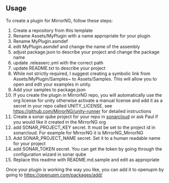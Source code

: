 ## Usage

To create a plugin for MirrorNG, follow these steps:

1) Create a repository from this template
2) Rename Assets/MyPlugin with a name appropriate for your plugin
3) Rename MyPlugin.asmdef
4) edit MyPlugin.asmdef and change the name of the assembly
5) adjust package.json to describe your project and change the package name
6) update .releaserc.yml with the correct path
7) update README.txt to describe your project
8) While not strictly required,  I suggest creating a symbolic link from Assets/MyPlugin/Samples~ to Assets/Samples. This will allow you to open and edit your examples in unity.
9) Add your samples to package.json
10) If you create the plugin in MirrorNG repo,  you will automatically use the org license for unity
   otherwise activate a manual license and add it as a secret in your repo called UNITY_LICENSE. see https://github.com/MirrorNG/unity-runner for detailed instructions
11) Create a sonar qube project for your repo in [sonarcloud](https://sonarcloud.io) or ask Paul if you would like it created in the MirrorNG org
12) add SONAR_PROJECT_KEY secret.  It must be set to the project id in sonarcloud.  For example for MirrorNG it is MirrorNG_MirrorNG
13) Add SONAR_PROJECT_NAME secret.  Set it to a human readable name for your project
14) add SONAR_TOKEN secret. You can get the token by going through the configuration wizard in sonar qube
15) Replace this readme with README.md.sample and edit as appropriate

Once your plugin is working the way you like,  you can add it to openupm by going to https://openupm.com/packages/add/